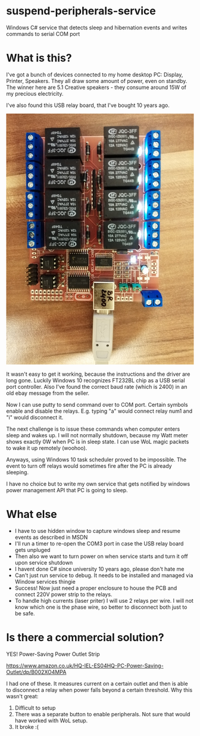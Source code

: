 # suspend-peripherals-service

Windows C# service that detects sleep and hibernation events and writes commands to serial COM port


# What is this?

I've got a bunch of devices connected to my home desktop PC: Display, Printer, Speakers. They all draw some amount of power, even on standby. The winner here are 5.1 Creative speakers - they consume around 15W of my precious electricity. 


I've also found this USB relay board, that I've bought 10 years ago.

![USB relay board](/usb_relay_board.jpeg)


It wasn't easy to get it working, because the instructions and the driver are long gone. Luckily Windows 10 recognizes FT232BL chip as a USB serial port controller. Also I've found the correct baud rate (which is 2400) in an old ebay message from the seller.

Now I can use putty to send command over to COM port. Certain symbols enable and disable the relays. E.g. typing "a" would connect relay num1 and "i" would disconnect it.

The next challenge is to issue these commands when computer enters sleep and wakes up. I will not normally shutdown, because my Watt meter shows exactly 0W when PC is in sleep state. I can use WoL magic packets to wake it up remotely (woohoo).

Anyways, using Windows 10 task scheduler proved to be impossible. The event to turn off relays would sometimes fire after the PC is already sleeping.

I have no choice but to write my own service that gets notified by windows power management API that PC is going to sleep.

# What else

* I have to use hidden window to capture windows sleep and resume events as described in MSDN
* I'll run a timer to re-open the COM3 port in case the USB relay board gets unpluged
* Then also we want to turn power on when service starts and turn it off upon service shutdown
* I havent done C# since university 10 years ago, please don't hate me
* Can't just run service to debug. It needs to be installed and managed via Window services thingie
* Success! Now just need a proper enclosure to house the PCB and connect 220V power strip to the relays.
* To handle high currents (laser priter) I will use 2 relays per wire. I will not know which one is the phase wire, so better to disconnect both just to be safe.

# Is there a commercial solution?
YES! Power-Saving Power Outlet Strip

https://www.amazon.co.uk/HQ-IEL-ES04HQ-PC-Power-Saving-Outlet/dp/B002XO4MPA

I had one of these. It measures current on a certain outlet and then is able to disconnect a relay when power falls beyond a certain threshold. Why this wasn't great:

1) Difficult to setup
2) There was a separate button to enable peripherals. Not sure that would have worked with WoL setup.
3) It broke :(
